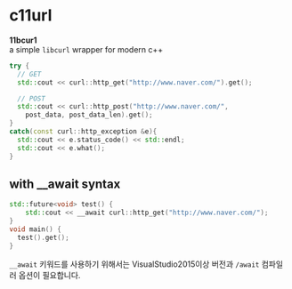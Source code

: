 c11url
====
__11bcur1__<br>
a simple `libcurl` wrapper for modern c++

```cpp
try {
  // GET
  std::cout << curl::http_get("http://www.naver.com/").get();

  // POST
  std::cout << curl::http_post("http://www.naver.com/",
    post_data, post_data_len).get();
}
catch(const curl::http_exception &e){
  std::cout << e.status_code() << std::endl;
  std::cout << e.what();
}
```

with __await syntax
----
```cpp
std::future<void> test() {
	std::cout << __await curl::http_get("http://www.naver.com/");
}
void main() {
  test().get();
}
```
`__await` 키워드를 사용하기 위해서는 VisualStudio2015이상 버전과 `/await` 컴파일러 옵션이 필요합니다.

